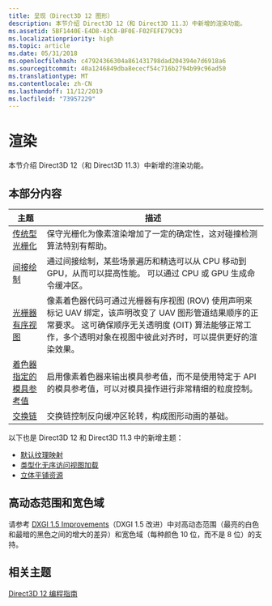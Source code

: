 ```yaml
---
title: 呈现（Direct3D 12 图形）
description: 本节介绍 Direct3D 12（和 Direct3D 11.3）中新增的渲染功能。
ms.assetid: 5BF1440E-E4D8-43C8-BF0E-F02FEFE79C93
ms.localizationpriority: high
ms.topic: article
ms.date: 05/31/2018
ms.openlocfilehash: c47924366304a861431798dad204394e7d6918a6
ms.sourcegitcommit: 40a1246849dba8ececf54c716b2794b99c96ad50
ms.translationtype: MT
ms.contentlocale: zh-CN
ms.lasthandoff: 11/12/2019
ms.locfileid: "73957229"
---
```

# <a name="rendering"></a>渲染

本节介绍 Direct3D 12（和 Direct3D 11.3）中新增的渲染功能。

## <a name="in-this-section"></a>本部分内容



| 主题                                                                                               | 描述                                                                                                                                                                                                                                                                                                                                                                                  |
|-----------------------------------------------------------------------------------------------------|----------------------------------------------------------------------------------------------------------------------------------------------------------------------------------------------------------------------------------------------------------------------------------------------------------------------------------------------------------------------------------------------|
| [传统型光栅化](conservative-rasterization.md)<br/>                             | 保守光栅化为像素渲染增加了一定的确定性，这对碰撞检测算法特别有帮助。<br/>                                                                                                                                                                                                                                              |
| [间接绘制](indirect-drawing.md)<br/>                                                 | 通过间接绘制，某些场景遍历和精选可以从 CPU 移动到 GPU，从而可以提高性能。 可以通过 CPU 或 GPU 生成命令缓冲区。<br/>                                                                                                                                                                                              |
| [光栅器有序视图](rasterizer-order-views.md)<br/>                                   | 像素着色器代码可通过光栅器有序视图 (ROV) 使用声明来标记 UAV 绑定，该声明改变了 UAV 图形管道结果顺序的正常要求。 这可确保顺序无关透明度 (OIT) 算法能够正常工作，多个透明对象在视图中彼此对齐时，可以提供更好的渲染效果。 <br/> |
| [着色器指定的模具参考值](shader-specified-stencil-reference-value.md)<br/> | 启用像素着色器来输出模具参考值，而不是使用特定于 API 的模具参考值，可以对模具操作进行非常精细的粒度控制。<br/>                                                                                                                                                                                                              |
| [交换链](swap-chains.md)<br/>                                                           | 交换链控制反向缓冲区轮转，构成图形动画的基础。<br/>                                                                                                                                                                                                                                                                                            |



 

以下也是 Direct3D 12 和 Direct3D 11.3 中的新增主题：

-   [默认纹理映射](default-texture-mapping.md)
-   [类型化无序访问视图加载](typed-unordered-access-view-loads.md)
-   [立体平铺资源](volume-tiled-resources.md)

## <a name="high-dynamic-range-and-wide-color-gamut"></a>高动态范围和宽色域

请参考 [DXGI 1.5 Improvements](https://docs.microsoft.com/windows/desktop/direct3ddxgi/dxgi-1-5-improvements)（DXGI 1.5 改进）中对高动态范围（最亮的白色和最暗的黑色之间的增大的差异）和宽色域（每种颜色 10 位，而不是 8 位）的支持。

## <a name="related-topics"></a>相关主题

<dl> <dt>

[Direct3D 12 编程指南](directx-12-programming-guide.md)
</dt> </dl>

 

 





